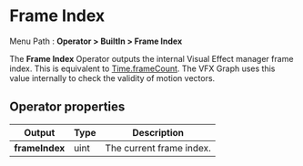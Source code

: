 # Frame Index

Menu Path : **Operator > BuiltIn > Frame Index**

The **Frame Index** Operator outputs the internal Visual Effect manager frame index. This is equivalent to [Time.frameCount](https://docs.unity3d.com/ScriptReference/Time-frameCount.html). The VFX Graph uses this value internally to check the validity of motion vectors.

## Operator properties

| **Output**     | **Type** | **Description**          |
| -------------- | -------- | ------------------------ |
| **frameIndex** | uint     | The current frame index. |

